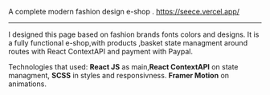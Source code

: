 A complete modern fashion design e-shop .
https://seece.vercel.app/ 

<hr/>

I designed this page based on fashion brands fonts colors and designs.
It is a fully functional e-shop,with products ,basket state managment around routes with React ContextAPI and payment with Paypal.


Technologies that used: 
**React JS** as main,**React ContextAPI** on state managment,
**SCSS** in styles and responsivness.
**Framer Motion** on animations. 
